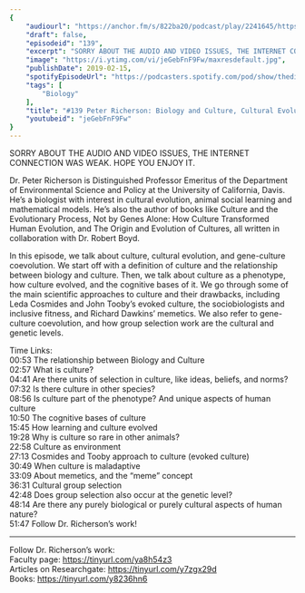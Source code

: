 ```yaml
---
{
	"audiourl": "https://anchor.fm/s/822ba20/podcast/play/2241645/https%3A%2F%2Fd3ctxlq1ktw2nl.cloudfront.net%2Fproduction%2F2019-0-31%2F9121816-44100-2-a0002f4ef56ff.m4a",
	"draft": false,
	"episodeid": "139",
	"excerpt": "SORRY ABOUT THE AUDIO AND VIDEO ISSUES, THE INTERNET CONNECTION WAS WEAK. HOPE YOU ENJOY IT.",
	"image": "https://i.ytimg.com/vi/jeGebFnF9Fw/maxresdefault.jpg",
	"publishDate": 2019-02-15,
	"spotifyEpisodeUrl": "https://podcasters.spotify.com/pod/show/thedissenter/episodes/139-Peter-Richerson-Biology-and-Culture--Cultural-Evolution--Cognition--and-Group-Selection-e32tld",
	"tags": [
		"Biology"
	],
	"title": "#139 Peter Richerson: Biology and Culture, Cultural Evolution, Cognition, and Group Selection",
	"youtubeid": "jeGebFnF9Fw"
}
---
```

SORRY ABOUT THE AUDIO AND VIDEO ISSUES, THE INTERNET CONNECTION WAS WEAK. HOPE YOU ENJOY IT.

Dr. Peter Richerson is Distinguished Professor Emeritus of the Department of Environmental Science and Policy at the University of California, Davis. He’s a biologist with interest in cultural evolution, animal social learning and mathematical models. He’s also the author of books like Culture and the Evolutionary Process, Not by Genes Alone: How Culture Transformed Human Evolution, and The Origin and Evolution of Cultures, all written in collaboration with Dr. Robert Boyd.

In this episode, we talk about culture, cultural evolution, and gene-culture coevolution. We start off with a definition of culture and the relationship between biology and culture. Then, we talk about culture as a phenotype, how culture evolved, and the cognitive bases of it. We go through some of the main scientific approaches to culture and their drawbacks, including Leda Cosmides and John Tooby’s evoked culture, the sociobiologists and inclusive fitness, and Richard Dawkins’ memetics. We also refer to gene-culture coevolution, and how group selection work are the cultural and genetic levels.

Time Links:  
<time>00:53</time> The relationship between Biology and Culture  
<time>02:57</time> What is culture?                             
<time>04:41</time> Are there units of selection in culture, like ideas, beliefs, and norms?              
<time>07:32</time> Is there culture in other species?            
<time>08:56</time> Is culture part of the phenotype? And unique aspects of human culture   
<time>10:50</time> The cognitive bases of culture        
<time>15:45</time> How learning and culture evolved         
<time>19:28</time> Why is culture so rare in other animals?      
<time>22:58</time> Culture as environment  
<time>27:13</time> Cosmides and Tooby approach to culture (evoked culture)  
<time>30:49</time> When culture is maladaptive  
<time>33:09</time> About memetics, and the “meme” concept  
<time>36:31</time> Cultural group selection  
<time>42:48</time> Does group selection also occur at the genetic level?  
<time>48:14</time> Are there any purely biological or purely cultural aspects of human nature?  
<time>51:47</time> Follow Dr. Richerson’s work!

---

Follow Dr. Richerson’s work:  
Faculty page: https://tinyurl.com/ya8h54z3  
Articles on Researchgate: https://tinyurl.com/y7zgx29d  
Books: https://tinyurl.com/y8236hn6
